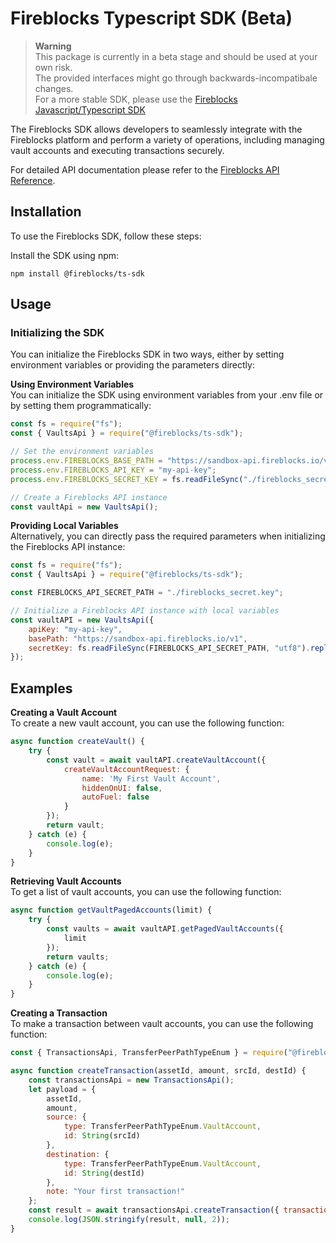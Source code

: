 # Fireblocks Typescript SDK (Beta) 

> **Warning**  
> This package is currently in a beta stage and should be used at your own risk.  
> The provided interfaces might go through backwards-incompatibale changes.  
> For a more stable SDK, please use the [Fireblocks Javascript/Typescript SDK](https://github.com/fireblocks/fireblocks-sdk-js)


The Fireblocks SDK allows developers to seamlessly integrate with the Fireblocks platform and perform a variety of operations, including managing vault accounts and executing transactions securely.

For detailed API documentation please refer to the [Fireblocks API Reference](https://developers.fireblocks.com/reference/).

## Installation

To use the Fireblocks SDK, follow these steps:

Install the SDK using npm:

```shell
npm install @fireblocks/ts-sdk
```

## Usage
### Initializing the SDK
You can initialize the Fireblocks SDK in two ways, either by setting environment variables or providing the parameters directly:

<p><strong>Using Environment Variables</strong><br>
You can initialize the SDK using environment variables from your .env file or by setting them programmatically:</p>


```javascript
const fs = require("fs");
const { VaultsApi } = require("@fireblocks/ts-sdk");

// Set the environment variables
process.env.FIREBLOCKS_BASE_PATH = "https://sandbox-api.fireblocks.io/v1";
process.env.FIREBLOCKS_API_KEY = "my-api-key";
process.env.FIREBLOCKS_SECRET_KEY = fs.readFileSync("./fireblocks_secret.key", "utf8").replace(/\\n/gm, "\n");

// Create a Fireblocks API instance
const vaultApi = new VaultsApi();

```
<p><strong>Providing Local Variables</strong><br>
Alternatively, you can directly pass the required parameters when initializing the Fireblocks API instance:</p>

```javascript
const fs = require("fs");
const { VaultsApi } = require("@fireblocks/ts-sdk");

const FIREBLOCKS_API_SECRET_PATH = "./fireblocks_secret.key";

// Initialize a Fireblocks API instance with local variables
const vaultAPI = new VaultsApi({
    apiKey: "my-api-key",
    basePath: "https://sandbox-api.fireblocks.io/v1",
    secretKey: fs.readFileSync(FIREBLOCKS_API_SECRET_PATH, "utf8").replace(/\\n/gm, "\n"),
});
```
## Examples 
<p><strong>Creating a Vault Account</strong><br>
To create a new vault account, you can use the following function:</p>

```javascript
async function createVault() {
    try {
        const vault = await vaultAPI.createVaultAccount({
            createVaultAccountRequest: {
                name: 'My First Vault Account',
                hiddenOnUI: false,
                autoFuel: false
            }
        });
        return vault;
    } catch (e) {
        console.log(e);
    }
}
```

<p><strong>Retrieving Vault Accounts</strong><br>
To get a list of vault accounts, you can use the following function:</p>

```javascript
async function getVaultPagedAccounts(limit) {
    try {
        const vaults = await vaultAPI.getPagedVaultAccounts({
            limit
        });
        return vaults;
    } catch (e) {
        console.log(e);
    }
}

```

<p><strong>Creating a Transaction</strong><br>
To make a transaction between vault accounts, you can use the following function:</p>

```javascript
const { TransactionsApi, TransferPeerPathTypeEnum } = require("@fireblocks/ts-sdk");

async function createTransaction(assetId, amount, srcId, destId) {
    const transactionsApi = new TransactionsApi();
    let payload = {
        assetId,
        amount,
        source: {
            type: TransferPeerPathTypeEnum.VaultAccount,
            id: String(srcId)
        },
        destination: {
            type: TransferPeerPathTypeEnum.VaultAccount,
            id: String(destId)
        },
        note: "Your first transaction!"
    };
    const result = await transactionsApi.createTransaction({ transactionRequest: payload });
    console.log(JSON.stringify(result, null, 2));
}
```
